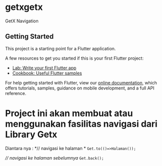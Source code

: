 # getxgetx

GetX Navigation

## Getting Started

This project is a starting point for a Flutter application.

A few resources to get you started if this is your first Flutter project:

- [Lab: Write your first Flutter app](https://flutter.dev/docs/get-started/codelab)
- [Cookbook: Useful Flutter samples](https://flutter.dev/docs/cookbook)

For help getting started with Flutter, view our
[online documentation](https://flutter.dev/docs), which offers tutorials,
samples, guidance on mobile development, and a full API reference.

# Project ini akan membuat atau menggunakan fasilitas navigasi dari Library Getx

Diantara nya :
*// navigasi ke halaman *
`Get.to(()=>Halaman());`

*// navigasi ke halaman sebelumnya*
`Get.back();`
